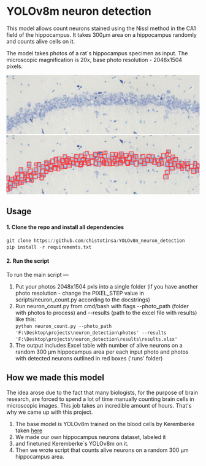 # YOLOv8m neuron detection

This model allows count neurons stained using the Nissl method in the CA1 field of the hippocampus.
It takes 300μm area on a hippocampus randomly and counts alive cells on it.

The model takes photos of a rat`s hippocampus specimen as input. The microscopic magnification is 20x, 
base photo resolution - 2048х1504 pixels.

![plot](./readme_pics/hippocampus_raw.jpg)
![plot](./readme_pics/detected_cells.jpg)


## Usage
#### 1. Clone the repo and install all dependencies
```python
git clone https://github.com/chistotinsa/YOLOv8m_neuron_detection
pip install -r requirements.txt
```

#### 2. Run the script
To run the main script — 
1. Put your photos 2048х1504 pxls into a single folder (if you have another photo resolution - change the PIXEL_STEP value in scripts/neuron_count.py according to the docstrings)
2. Run neuron_count.py from cmd/bash with flags --photo_path (folder with photos to process) and --results (path to the excel file with results) like this:  
`python neuron_count.py --photo_path 'F:\Desktop\projects\neuron_detection\photos' --results 'F:\Desktop\projects\neuron_detection\results\results.xlsx'`
4. The output includes Excel table with number of alive neurons on a random
   300 μm hippocampus area per each input photo and photos with detected neurons outlined in red boxes ('runs' folder)

## How we made this model
The idea arose due to the fact that many biologists, for the purpose of brain research, are forced to 
spend a lot of time manually counting brain cells in microscopic images. This job takes an incredible amount of hours. 
That's why we came up with this project.

1. The base model is YOLOv8m trained on the blood cells
   by Keremberke taken [here](https://github.com/keremberke/awesome-yolov8-models)
2. We made our own hippocampus neurons dataset, labeled it
3. and finetuned Keremberke`s YOLOv8m on it.
4. Then we wrote script that counts alive neurons on a random 300 μm hippocampus area.
